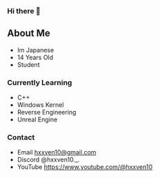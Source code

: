 ### Hi there 👋

## About Me 
- Im Japanese
- 14 Years Old
- Student
  
### Currently Learning
- C++
- Windows Kernel
- Reverse Engineering
- Unreal Engine

### Contact
- Email hxxven10@gmail.com
- Discord @hxxven10._.
- YouTube https://www.youtube.com/@hxxven10


